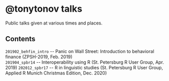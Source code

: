 # @tonytonov talks
Public talks given at various times and places.

## Contents
`201902_behfin_intro` -- Panic on Wall Street: Introduction to behavioral finance (ZPSH-2019, Feb. 2019)  
`201904_spbr14` -- Interoperability using R (St. Petersburg R User Group, Apr. 2019)
`202012_spbr17` -- R in linguistic studies (St. Petersburg R User Group, Applied R Munich Christmas Edition, Dec. 2020)

